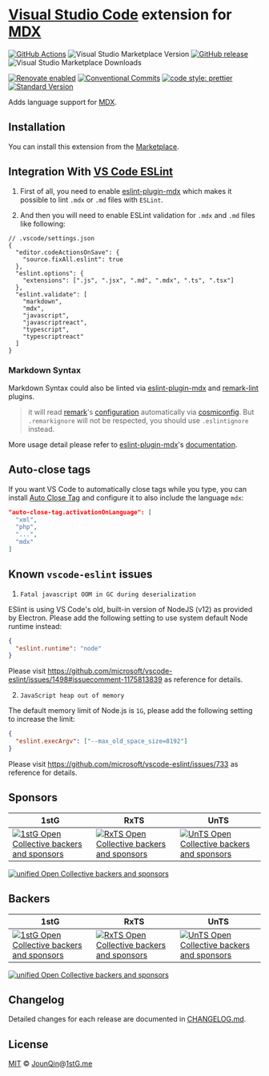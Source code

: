 # [Visual Studio Code](https://code.visualstudio.com) extension for [MDX]

[![GitHub Actions](https://github.com/mdx-js/vscode-mdx/workflows/CI/badge.svg)](https://github.com/mdx-js/vscode-mdx/actions/workflows/ci.yml)
![Visual Studio Marketplace Version](https://img.shields.io/visual-studio-marketplace/v/JounQin.vscode-mdx)
[![GitHub release](https://img.shields.io/github/release/mdx-js/vscode-mdx)](https://github.com/mdx-js/vscode-mdx/releases)
![Visual Studio Marketplace Downloads](https://img.shields.io/visual-studio-marketplace/d/JounQin.vscode-mdx)

[![Renovate enabled](https://img.shields.io/badge/renovate-enabled-brightgreen.svg)](https://renovatebot.com)
[![Conventional Commits](https://img.shields.io/badge/conventional%20commits-1.0.0-yellow.svg)](https://conventionalcommits.org)
[![code style: prettier](https://img.shields.io/badge/code_style-prettier-ff69b4.svg)](https://github.com/prettier/prettier)
[![Standard Version](https://img.shields.io/badge/maintained%20with-standard%20version-cc00ff.svg)](https://github.com/conventional-changelog/standard-version)

Adds language support for [MDX].

## Installation

You can install this extension from the [Marketplace](https://marketplace.visualstudio.com/items?itemName=JounQin.vscode-mdx).

## Integration With [VS Code ESLint](https://github.com/microsoft/vscode-eslint)

1. First of all, you need to enable [eslint-plugin-mdx][] which makes it possible to lint `.mdx` or `.md` files with `ESLint`.

2. And then you will need to enable ESLint validation for `.mdx` and `.md` files like following:

```jsonc
// .vscode/settings.json
{
  "editor.codeActionsOnSave": {
    "source.fixAll.eslint": true
  },
  "eslint.options": {
    "extensions": [".js", ".jsx", ".md", ".mdx", ".ts", ".tsx"]
  },
  "eslint.validate": [
    "markdown",
    "mdx",
    "javascript",
    "javascriptreact",
    "typescript",
    "typescriptreact"
  ]
}
```

### Markdown Syntax

Markdown Syntax could also be linted via [eslint-plugin-mdx][] and [remark-lint][] plugins.

> it will read [remark][]'s [configuration](https://github.com/remarkjs/remark/tree/master/packages/remark-cli#remark-cli) automatically via [cosmiconfig](https://github.com/davidtheclark/cosmiconfig). But `.remarkignore` will not be respected, you should use `.eslintignore` instead.

More usage detail please refer to [eslint-plugin-mdx][]'s [documentation](https://github.com/mdx-js/eslint-mdx#toc-).

## Auto-close tags

If you want VS Code to automatically close tags while you type, you can install [Auto Close Tag](https://marketplace.visualstudio.com/items?itemName=formulahendry.auto-close-tag) and configure it to also include the language `mdx`:

```json
"auto-close-tag.activationOnLanguage": [
  "xml",
  "php",
  "...",
  "mdx"
]
```

## Known `vscode-eslint` issues

1. `Fatal javascript OOM in GC during deserialization`

ESlint is using VS Code's old, built-in version of NodeJS (v12) as provided by Electron.
Please add the following setting to use system default Node runtime instead:

```json
{
  "eslint.runtime": "node"
}
```

Please visit https://github.com/microsoft/vscode-eslint/issues/1498#issuecomment-1175813839 as reference for details.

2. `JavaScript heap out of memory`

The default memory limit of Node.js is `1G`, please add the following setting to increase the limit:

```json
{
  "eslint.execArgv": ["--max_old_space_size=8192"]
}
```

Please visit https://github.com/microsoft/vscode-eslint/issues/733 as reference for details.

## Sponsors

| 1stG                                                                                                                               | RxTS                                                                                                                               | UnTS                                                                                                                               |
| ---------------------------------------------------------------------------------------------------------------------------------- | ---------------------------------------------------------------------------------------------------------------------------------- | ---------------------------------------------------------------------------------------------------------------------------------- |
| [![1stG Open Collective backers and sponsors](https://opencollective.com/1stG/organizations.svg)](https://opencollective.com/1stG) | [![RxTS Open Collective backers and sponsors](https://opencollective.com/rxts/organizations.svg)](https://opencollective.com/rxts) | [![UnTS Open Collective backers and sponsors](https://opencollective.com/unts/organizations.svg)](https://opencollective.com/unts) |

[![unified Open Collective backers and sponsors](https://opencollective.com/unified/organizations.svg)](https://opencollective.com/unified)

## Backers

| 1stG                                                                                                                             | RxTS                                                                                                                             | UnTS                                                                                                                             |
| -------------------------------------------------------------------------------------------------------------------------------- | -------------------------------------------------------------------------------------------------------------------------------- | -------------------------------------------------------------------------------------------------------------------------------- |
| [![1stG Open Collective backers and sponsors](https://opencollective.com/1stG/individuals.svg)](https://opencollective.com/1stG) | [![RxTS Open Collective backers and sponsors](https://opencollective.com/rxts/individuals.svg)](https://opencollective.com/rxts) | [![UnTS Open Collective backers and sponsors](https://opencollective.com/unts/individuals.svg)](https://opencollective.com/unts) |

[![unified Open Collective backers and sponsors](https://opencollective.com/unified/individuals.svg)](https://opencollective.com/unified)

## Changelog

Detailed changes for each release are documented in [CHANGELOG.md](./CHANGELOG.md).

## License

[MIT][] © [JounQin][]@[1stG.me][]

[1stg.me]: https://www.1stg.me
[eslint-plugin-mdx]: https://github.com/mdx-js/eslint-mdx
[jounqin]: https://GitHub.com/JounQin
[mdx]: https://github.com/mdx-js/mdx
[mit]: http://opensource.org/licenses/MIT
[remark]: https://github.com/remarkjs/remark
[remark-lint]: https://github.com/remarkjs/remark-lint
